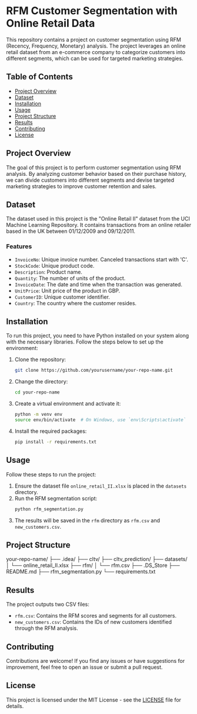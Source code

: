 # RFM Customer Segmentation with Online Retail Data

This repository contains a project on customer segmentation using RFM (Recency, Frequency, Monetary) analysis. The project leverages an online retail dataset from an e-commerce company to categorize customers into different segments, which can be used for targeted marketing strategies.

## Table of Contents

- [Project Overview](#project-overview)
- [Dataset](#dataset)
- [Installation](#installation)
- [Usage](#usage)
- [Project Structure](#project-structure)
- [Results](#results)
- [Contributing](#contributing)
- [License](#license)

## Project Overview

The goal of this project is to perform customer segmentation using RFM analysis. By analyzing customer behavior based on their purchase history, we can divide customers into different segments and devise targeted marketing strategies to improve customer retention and sales.

## Dataset

The dataset used in this project is the "Online Retail II" dataset from the UCI Machine Learning Repository. It contains transactions from an online retailer based in the UK between 01/12/2009 and 09/12/2011.

### Features

- `InvoiceNo`: Unique invoice number. Canceled transactions start with 'C'.
- `StockCode`: Unique product code.
- `Description`: Product name.
- `Quantity`: The number of units of the product.
- `InvoiceDate`: The date and time when the transaction was generated.
- `UnitPrice`: Unit price of the product in GBP.
- `CustomerID`: Unique customer identifier.
- `Country`: The country where the customer resides.

## Installation

To run this project, you need to have Python installed on your system along with the necessary libraries. Follow the steps below to set up the environment:

1. Clone the repository:
    ```sh
    git clone https://github.com/yourusername/your-repo-name.git
    ```
2. Change the directory:
    ```sh
    cd your-repo-name
    ```
3. Create a virtual environment and activate it:
    ```sh
    python -m venv env
    source env/bin/activate  # On Windows, use `env\Scripts\activate`
    ```
4. Install the required packages:
    ```sh
    pip install -r requirements.txt
    ```

## Usage

Follow these steps to run the project:

1. Ensure the dataset file `online_retail_II.xlsx` is placed in the `datasets` directory.
2. Run the RFM segmentation script:
    ```sh
    python rfm_segmentation.py
    ```
3. The results will be saved in the `rfm` directory as `rfm.csv` and `new_customers.csv`.

## Project Structure

your-repo-name/
├── .idea/
├── cltv/
├── cltv_prediction/
├── datasets/
│ └── online_retail_II.xlsx
├── rfm/
│ └── rfm.csv
├── .DS_Store
├── README.md
├── rfm_segmentation.py
└── requirements.txt


## Results

The project outputs two CSV files:
- `rfm.csv`: Contains the RFM scores and segments for all customers.
- `new_customers.csv`: Contains the IDs of new customers identified through the RFM analysis.

## Contributing

Contributions are welcome! If you find any issues or have suggestions for improvement, feel free to open an issue or submit a pull request.

## License

This project is licensed under the MIT License - see the [LICENSE](LICENSE) file for details.
